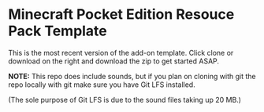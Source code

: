 # Minecraft Pocket Edition Resouce Pack Template

This is the most recent version of the add-on template. Click clone or download on the right and download the zip to get started ASAP.

**NOTE:** This repo does include sounds, but if you plan
on cloning with git the repo locally with git make sure you have Git LFS installed.

(The sole purpose of Git LFS is due to the sound files taking up 20 MB.)
